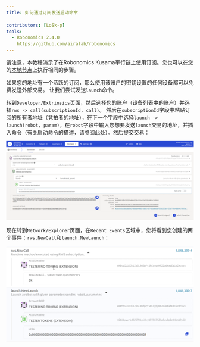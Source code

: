 ```yaml
---
title: 如何通过订阅发送启动命令

contributors: [LoSk-p]
tools:   
  - Robonomics 2.4.0
    https://github.com/airalab/robonomics
---
```


<robo-wiki-note type="warning" title="Parachain">

  请注意，本教程演示了在Robonomics Kusama平行链上使用订阅。您也可以在您的[本地节点](/docs/run-dev-node)上执行相同的步骤。

</robo-wiki-note>

如果您的地址有一个活跃的订阅，那么使用该账户的密钥设置的任何设备都可以免费发送外部交易。 
让我们尝试发送`launch`命令。

转到`Developer/Extrinsics`页面，然后选择您的账户（设备列表中的账户）并选择`rws -> call(subscriptionId, call)`。 
然后在`subscriptionId`字段中粘贴订阅的所有者地址（竞拍者的地址），在下一个字段中选择`launch -> launch(robot, param)`。在`robot`字段中输入您想要发送`launch`交易的地址，并插入命令（有关启动命令的描述，请参阅[此处](/docs/launch)）。然后提交交易：

![launch](../images/rws/launch.png)


现在转到`Network/Explorer`页面，在`Recent Events`区域中，您将看到您创建的两个事件：`rws.NewCall`和`launch.NewLaunch`：

![events](../images/rws/events.png)
